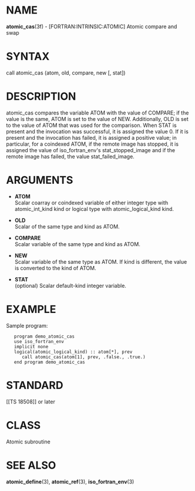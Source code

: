 # NAME

**atomic\_cas**(3f) - \[FORTRAN:INTRINSIC:ATOMIC\] Atomic compare and
swap

# SYNTAX

call atomic\_cas (atom, old, compare, new \[, stat\])

# DESCRIPTION

atomic\_cas compares the variable ATOM with the value of COMPARE; if the
value is the same, ATOM is set to the value of NEW. Additionally, OLD is
set to the value of ATOM that was used for the comparison. When STAT is
present and the invocation was successful, it is assigned the value 0.
If it is present and the invocation has failed, it is assigned a
positive value; in particular, for a coindexed ATOM, if the remote image
has stopped, it is assigned the value of iso\_fortran\_env's
stat\_stopped\_image and if the remote image has failed, the value
stat\_failed\_image.

# ARGUMENTS

  - **ATOM**  
    Scalar coarray or coindexed variable of either integer type with
    atomic\_int\_kind kind or logical type with atomic\_logical\_kind
    kind.

  - **OLD**  
    Scalar of the same type and kind as ATOM.

  - **COMPARE**  
    Scalar variable of the same type and kind as ATOM.

  - **NEW**  
    Scalar variable of the same type as ATOM. If kind is different, the
    value is converted to the kind of ATOM.

  - **STAT**  
    (optional) Scalar default-kind integer variable.

# EXAMPLE

Sample program:

``` 
   program demo_atomic_cas
   use iso_fortran_env
   implicit none
   logical(atomic_logical_kind) :: atom[*], prev
      call atomic_cas(atom[1], prev, .false., .true.)
   end program demo_atomic_cas
```

# STANDARD

\[\[TS 18508\]\] or later

# CLASS

Atomic subroutine

# SEE ALSO

**atomic\_define**(3), **atomic\_ref**(3), **iso\_fortran\_env**(3)
